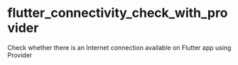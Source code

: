 # flutter_connectivity_check_with_provider

Check whether there is an Internet connection available on Flutter app using Provider
 
